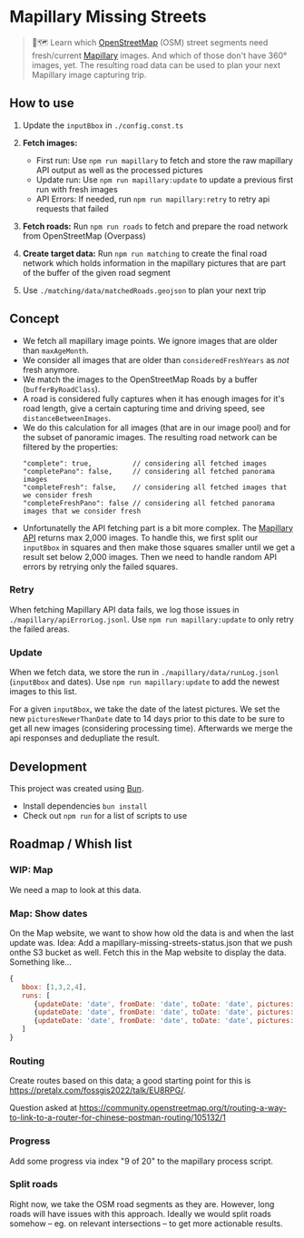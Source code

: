 # Mapillary Missing Streets

> 📸🗺️
> Learn which [OpenStreetMap](https://www.openstreetmap.org/) (OSM) street segments need fresh/current [Mapillary](https://www.mapillary.com/app/) images. And which of those don't have 360° images, yet. The resulting road data can be used to plan your next Mapillary image capturing trip.

## How to use

1. Update the `inputBbox` in `./config.const.ts`
2. **Fetch images:**

   - First run: Use `npm run mapillary` to fetch and store the raw mapillary API output as well as the processed pictures
   - Update run: Use `npm run mapillary:update` to update a previous first run with fresh images
   - API Errors: If needed, run `npm run mapillary:retry` to retry api requests that failed

3. **Fetch roads:**
   Run `npm run roads` to fetch and prepare the road network from OpenStreetMap (Overpass)
4. **Create target data:**
   Run `npm run matching` to create the final road network which holds information in the mapillary pictures that are part of the buffer of the given road segment
5. Use `./matching/data/matchedRoads.geojson` to plan your next trip

## Concept

- We fetch all mapillary image points. We ignore images that are older than `maxAgeMonth`.
- We consider all images that are older than `consideredFreshYears` as _not_ fresh anymore.
- We match the images to the OpenStreetMap Roads by a buffer (`bufferByRoadClass`).
- A road is considered fully captures when it has enough images for it's road length, give a certain capturing time and driving speed, see `distanceBetweenImages`.
- We do this calculation for all images (that are in our image pool) and for the subset of panoramic images.
  The resulting road network can be filtered by the properties:
  ```jsonc
  "complete": true,          // considering all fetched images
  "completePano": false,     // considering all fetched panorama images
  "completeFresh": false,    // considering all fetched images that we consider fresh
  "completeFreshPano": false // considering all fetched panorama images that we consider fresh
  ```
- Unfortunatelly the API fetching part is a bit more complex. The [Mapillary API](https://www.mapillary.com/developer/api-documentation) returns max 2,000 images. To handle this, we first split our `inputBbox` in squares and then make those squares smaller until we get a result set below 2,000 images. Then we need to handle random API errors by retrying only the failed squares.

### Retry

When fetching Mapillary API data fails, we log those issues in `./mapillary/apiErrorLog.jsonl`. Use `npm run mapillary:update` to only retry the failed areas.

### Update

When we fetch data, we store the run in `./mapillary/data/runLog.jsonl` (`inputBbox` and dates). Use `npm run mapillary:update` to add the newest images to this list.

For a given `inputBbox`, we take the date of the latest pictures. We set the new `picturesNewerThanDate` date to 14 days prior to this date to be sure to get all new images (considering processing time). Afterwards we merge the api responses and dedupliate the result.

## Development

This project was created using [Bun](https://bun.sh).

- Install dependencies `bun install`
- Check out `npm run` for a list of scripts to use

## Roadmap / Whish list

### WIP: Map

We need a map to look at this data.

### Map: Show dates

On the Map website, we want to show how old the data is and when the last update was. Idea: Add a mapillary-missing-streets-status.json that we push onthe S3 bucket as well. Fetch this in the Map website to display the data. Something like…

```js
{
   bbox: [1,3,2,4],
   runs: [
      {updateDate: 'date', fromDate: 'date', toDate: 'date', pictures: '110'}
      {updateDate: 'date', fromDate: 'date', toDate: 'date', pictures: '120'}
      {updateDate: 'date', fromDate: 'date', toDate: 'date', pictures: '130'}
   ]
}
```

### Routing

Create routes based on this data; a good starting point for this is https://pretalx.com/fossgis2022/talk/EU8RPG/.

Question asked at https://community.openstreetmap.org/t/routing-a-way-to-link-to-a-router-for-chinese-postman-routing/105132/1

### Progress

Add some progress via index "9 of 20" to the mapillary process script.

### Split roads

Right now, we take the OSM road segments as they are. However, long roads will have issues with this approach. Ideally we would split roads somehow – eg. on relevant intersections – to get more actionable results.
